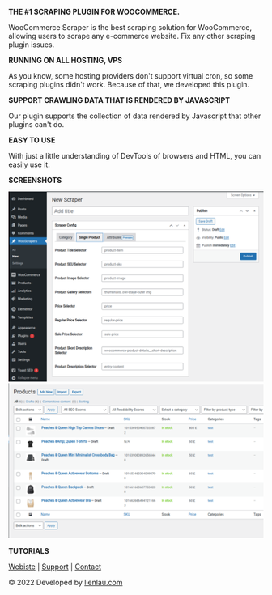 **THE #1 SCRAPING PLUGIN FOR WOOCOMMERCE.**

WooCommerce Scraper is the best scraping solution for WooCommerce, allowing users to scrape any e-commerce website. Fix any other scraping plugin issues.

**RUNNING ON ALL HOSTING, VPS**

As you know, some hosting providers don't support virtual cron, so some scraping plugins didn't work. Because of that, we developed this plugin.

**SUPPORT CRAWLING DATA THAT IS RENDERED BY JAVASCRIPT**

Our plugin supports the collection of data rendered by Javascript that other plugins can't do.

**EASY TO USE**

With just a little understanding of DevTools of browsers and HTML, you can easily use it.

**SCREENSHOTS**

![single product](assets/screenshots/screenshot-2.png)
![Results](assets/screenshots/screenshot-5.png)

**TUTORIALS**

[Webiste](https://wooscraper.com/) | [Support](https://t.me/quannv27) | [Contact](mailto:vanquan805@gmail.com)

© 2022 Developed by [lienlau.com](https://lienlau.com)
